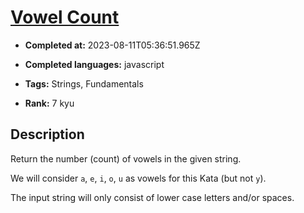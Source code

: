 # [Vowel Count](https://www.codewars.com/kata/54ff3102c1bad923760001f3)

- **Completed at:** 2023-08-11T05:36:51.965Z

- **Completed languages:** javascript

- **Tags:** Strings, Fundamentals

- **Rank:** 7 kyu

## Description

Return the number (count) of vowels in the given string. 

We will consider `a`, `e`, `i`, `o`, `u` as vowels for this Kata (but not `y`).

The input string will only consist of lower case letters and/or spaces.
